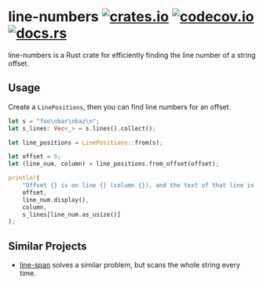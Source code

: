 # line-numbers <a href="https://crates.io/crates/line-numbers"><img src="https://img.shields.io/crates/v/line-numbers.svg?style=flat-square" alt="crates.io"></a> <a href="https://codecov.io/gh/Wilfred/line-numbers"><img src="https://img.shields.io/codecov/c/github/Wilfred/line-numbers?style=flat-square&token=jdOv9Fo8rG" alt="codecov.io"></a> <a href="https://docs.rs/line-numbers/latest/line_numbers/"><img alt="docs.rs" src="https://img.shields.io/docsrs/line-numbers?style=flat-square"></a>

line-numbers is a Rust crate for efficiently finding the line number
of a string offset.

## Usage

Create a `LinePositions`, then you can find line numbers for an
offset.

```rust
let s = "foo\nbar\nbaz\n";
let s_lines: Vec<_> = s.lines().collect();

let line_positions = LinePositions::from(s);

let offset = 5;
let (line_num, column) = line_positions.from_offset(offset);

println!(
    "Offset {} is on line {} (column {}), and the text of that line is {:?}.",
    offset,
    line_num.display(),
    column,
    s_lines[line_num.as_usize()]
);
```

## Similar Projects

* [line-span](https://crates.io/crates/line-span) solves a similar
  problem, but scans the whole string every time.
